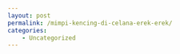 ```yaml
---
layout: post
permalink: /mimpi-kencing-di-celana-erek-erek/
categories:
    - Uncategorized
---
```


